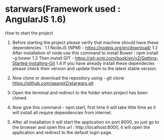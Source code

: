 # starwars(Framework used : AngularJS 1.6)
How to start the project
1.  Before starting the project please verify that machine should have these dependencies :
	1.1 NodeJS (NPM) - https://nodejs.org/en/download/
	1.2 After installation of node use this command to install Bower : npm install -g bower
	1.3 Then install GIT - https://git-scm.com/book/en/v2/Getting-Started-Installing-Git
	1.4 If you have already install these dependecies please check their version and update them to the latest stable version.
  
2.  Now clone or download the repository using - git clone https://github.com/aaarpit2/starwars.git
3.  Open the terminal and redirect to the folder when project has been cloned.
4.  Now give this command - npm start, first time it will take little time as it will install all require dependencies from internet.
5.  After all installation it will start the application on port 8000, so just go to the browser and open this url : http://localhost:8000, it will open the application and redirect to the default login page.
